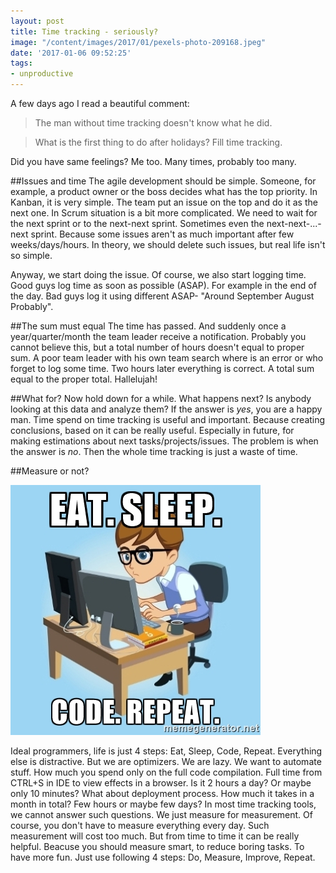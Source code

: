 ```yaml
---
layout: post
title: Time tracking - seriously?
image: "/content/images/2017/01/pexels-photo-209168.jpeg"
date: '2017-01-06 09:52:25'
tags:
- unproductive
---
```


A few days ago I read a beautiful comment:
> The man without time tracking doesn't know what he did. 

> What is the first thing to do after holidays? Fill time tracking.

Did you have same feelings? Me too. Many times, probably too many.

##Issues and time
The agile development should be simple. Someone, for example, a product owner or the boss decides what has the top priority. In Kanban, it is very simple. The team put an issue on the top and do it as the next one. 
In Scrum situation is a bit more complicated. We need to wait for the next sprint or to the next-next sprint. Sometimes even the next-next-...-next sprint. Because some issues aren't as much important after few weeks/days/hours. In theory, we should delete such issues, but real life isn't so simple.

Anyway, we start doing the issue. Of course, we also start logging time. Good guys log time as soon as possible (ASAP). For example in the end of the day. Bad guys log it using different ASAP- "Around September August Probably".

##The sum must equal
The time has passed. And suddenly once a year/quarter/month the team leader receive a notification. Probably you cannot believe this, but a total number of hours doesn't equal to proper sum. 
A poor team leader with his own team search where is an error or who forget to log some time.
Two hours later everything is correct. A total sum equal to the proper total. Hallelujah!

##What for?
Now hold down for a while. What happens next? Is anybody looking at this data and analyze them?
If the answer is *yes*, you are a happy man. Time spend on time tracking is useful and important. Because creating conclusions, based on it can be really useful. Especially in future, for making estimations about next tasks/projects/issues.
The problem is when the answer is *no*. Then the whole time tracking is just a waste of time. 

##Measure or not?

![](/content/images/2017/01/74516613.jpg)

Ideal programmers, life is just 4 steps: Eat, Sleep, Code, Repeat.
Everything else is distractive. But we are optimizers. We are lazy. We want to automate stuff. 
How much you spend only on the full code compilation. Full time from CTRL+S in IDE to view effects in a browser. Is it 2 hours a day? Or maybe only 10 minutes? 
What about deployment process. How much it takes in a month in total? Few hours or maybe few days?
In most time tracking tools, we cannot answer such questions. We just measure for measurement. Of course, you don't have to measure everything every day. Such measurement will cost too much. But from time to time it can be really helpful.
Beacuse you should measure smart, to reduce boring tasks. To have more fun. Just use following 4 steps: Do, Measure, Improve, Repeat. 